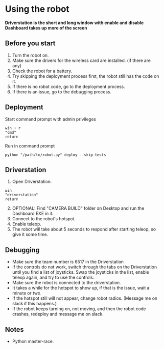 # Using the robot

**Driverstation is the short and long window with enable and disable**
**Dashboard takes up more of the screen**

## Before you start
1. Turn the robot on.
2. Make sure the drivers for the wireless card are installed. (if there are any)
3. Check the robot for a battery.
4. Try skipping the deployment process first, the robot still has the code on it.
5. If there is no robot code, go to the deployment process.
6. If there is an issue, go to the debugging process.

## Deployment
Start command prompt with admin privileges
```
win + r
"cmd"
return
```

Run in command prompt 

```
python "/path/to/robot.py" deploy --skip-tests
```

## Driverstation

1. Open Driverstation.
```
win
"driverstation"
return
```
2. OPTIONAL: Find "CAMERA BUILD" folder on Desktop and run the Dashboard EXE in it.
3. Connect to the robot's hotspot.
4. Enable teleop.
5. The robot will take about 5 seconds to respond after starting teleop, so give it some time.

## Debugging 

- Make sure the team number is 6517 in the Driverstation
- If the controls do not work, switch through the tabs on the Driverstation until you find a list of joysticks.
  Swap the joysticks in the list, enable teleop again, and try to use the controls.
- Make sure the robot is connected to the driverstation.
- It takes a while for the hotspot to show up, if that is the issue, wait a minute or two.
- If the hotspot still will not appear, change robot radios. (Message me on slack if this happens.)
- If the robot keeps turning on, not moving, and then the robot code crashes, redeploy and message me on slack.

## Notes

- Python master-race.
